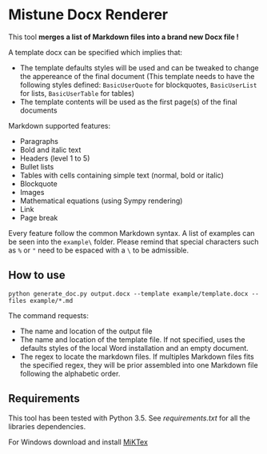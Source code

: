 # Mistune Docx Renderer

This tool **merges a list of Markdown files into a brand new Docx file !**

A template docx can be specified which implies that:
* The template defaults styles will be used and can be tweaked to change the appereance of the final document (This template needs to have the following styles defined: `BasicUserQuote` for blockquotes, `BasicUserList` for lists, `BasicUserTable` for tables)
* The template contents will be used as the first page(s) of the final documents 

Markdown supported features:
* Paragraphs
* Bold and italic text
* Headers (level 1 to 5)
* Bullet lists
* Tables with cells containing simple text (normal, bold or italic)
* Blockquote
* Images
* Mathematical equations (using Sympy rendering)
* Link
* Page break

Every feature follow the common Markdown syntax. A list of examples can be seen into the `example\` folder. Please remind that special characters such as `%` or `"` need to be espaced with a `\` to be admissible.

## How to use

```
python generate_doc.py output.docx --template example/template.docx --files example/*.md
```
The command requests:
* The name and location of the output file
* The name and location of the template file. If not specified, uses the defaults styles of the local Word installation and an empty document.
* The regex to locate the markdown files. If multiples Markdown files fits the specified regex, they will be prior assembled into one Markdown file following the alphabetic order.

## Requirements

This tool has been tested with Python 3.5. See _requirements.txt_ for all the libraries dependencies.

For Windows download and install [MiKTex](https://miktex.org/download/ctan/systems/win32/miktex/setup/windows-x64/basic-miktex-20.11-x64.exe)
